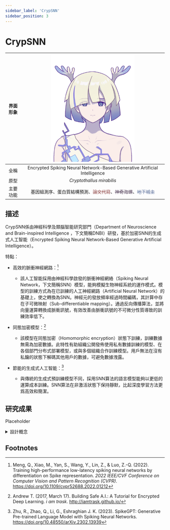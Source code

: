 ```yaml
---
sidebar_label: 'CrypSNN'
sidebar_position: 3
---
```


# CrypSNN

|界面形象|<img src="https://raw.githubusercontent.com/Monoginryoso/ocwiki/73b7da83ea52bce68a85adcaade039b480274040/static/img/cm-profile.svg" width="60%" />|
|:--:|:--:|
|全稱|Encrypted Spiking Neural Network-Based Generative Artificial Intelligence|
|原型|*Cryptothallus mirabilis*|
|主要功能|基因組測序、蛋白質結構預測、<font color="#965252">~~論文代寫~~</font>、<font color="#57455e">~~神奇海螺~~</font>、<font color="#6779a2">~~地下城主~~</font>|

## 描述
  CrypSNN係由神經科學及類腦智能研究部門（Department of Neuroscience and Brain-inspired Intelligence ，下文簡稱DNBI）研發，基於加密SNN的生成式人工智能（Encrypted Spiking Neural Network-Based Generative Artificial Intelligence）。

特點：
- 高效的脈衝神經網路：[^1]
  - 該人工智能採用由神經科學啟發的脈衝神經網絡（Spiking Neural Network，下文簡稱SNN）模型，能夠模擬生物神經系統的運作模式。模型的訓練方式為在已訓練的人工神經網路（Artificial Neural Network）的基礎上，使之轉換為SNN。神經元的發放頻率經過時間編碼，其計算中存在子可微映射（Sub-differentiable mapping）。通過反向傳播算法，並將向量運算轉換成脈衝訊號，有效改善由脈衝訊號的不可微分性質導致的訓練效率低下。

- 同態加密模型：[^2]
  - 該模型在同態加密（Homomorphic encryption）狀態下訓練，訓練數據無需為加密數據。此特性有助組織公開發佈使用私有數據訓練的模型、在各個部門分布式部署模型，或與多個組織合作訓練模型。用戶無法在沒有私鑰的狀態下解碼其他用戶的數據，可避免數據洩露。

- 節能的生成式人工智能：[^3]
  - 與傳統的生成式預訓練模型不同，採用SNN算法的語言模型能夠以更低的運算成本訓練。SNN算法在非激活狀態下保持靜默，比起深度學習方法更爲高效和簡潔。

## 研究成果
  Placeholder  

<details>
  <summary>設計概念</summary>
  Placeholder
</details>

## Footnotes
[^1]: Meng, Q., Xiao, M., Yan, S., Wang, Y., Lin, Z., &amp; Luo, Z.-Q. (2022). Training high-performance low-latency spiking neural networks by differentiation on Spike representation. *2022 IEEE/CVF Conference on Computer Vision and Pattern Recognition (CVPR)*. https://doi.org/10.1109/cvpr52688.2022.01212 
[^2]: Andrew T. (2017, March 17). Building Safe A.I.: A Tutorial for Encrypted Deep Learning. *i am trask*. http://iamtrask.github.io/
[^3]: Zhu, R., Zhao, Q., Li, G., Eshraghian J. K. (2023). SpikeGPT: Generative Pre-trained Language Model with Spiking Neural Networks. https://doi.org/10.48550/arXiv.2302.13939